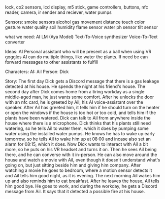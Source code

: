 lock, co2 sensors, lcd display, m5 stick, game controllers, buttons, nfc reader,
camera, ir sender and reciever, water pumps

Sensors:
smoke sensors
alcohol
gas
movement
distance
touch
color
gesture
water quality
soil humidity
flame sensor
water ph sensor
tilt sensor

what we need:
AI LM (Aya Model)
Text-To-Voice synthesizer
Voice-To-Text converter

Ideas:
AI Personal assistant who will be present as a ball when using VR goggles
AI can do multiple things, like water the plants.
If need be can forward messages to other assistants to fulfill

Characters:
AI: Ail
Person: Dick

Story:
The first day Dick gets a Discord message that there is a gas leakage detected at his house. He spends the night at his friend's house.
The second day after Dick comes home from a tiring workday as a single middle-aged man, he just wants some comfort. 
After he unlocks the door with an nfc card, he is greeted by Ail, his AI voice-assistant over the speaker. 
After Ail has greeted him, it tells him if he should turn on the heater or open the windows if the house is too hot or too cold, and tells him if the plants have been watered. 
Dick can talk to Ail from anywhere inside the house where there is a microphone. 
Dick thinks that his plants still need watering, so he tells Ail to water them, which it does by pumping some water using the installed water pumps. 
He knows he has to wake up early tomorrow, so he tells Ail to wake him up at 08:00 and incase also set an alarm for 08:15, which it does. 
Now Dick wants to interact with Ail a bit more, so he puts on his VR headset and turns it on. 
Then he sees Ail being there, and he can converse with it in-person. 
He can also move around the house and watch a movie with Ail, even though it doesn't understand what's going on, but just sitting beside him and giving him company.
After watching a movie he goes to bedroom, where a motion sensor detects it and Ail tells him good night, as it is evening.
The next morning Ail wakes him up and also reminds him to eat breakfast.
After he leaves the house, Ail tells him good bye.
He goes to work, and during the workday, he gets a Discord message from Ail.
It says that it detected a possible fire at his house.
